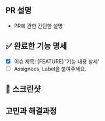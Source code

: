 ## PR 설명
- PR에 관한 간단한 설명

## ✅ 완료한 기능 명세
- [x] 이슈 제목: [FEATURE] '기능 내용 상세'
- [ ] Assignees, Label을 붙여주세요.

## 📸 스크린샷

## 고민과 해결과정

